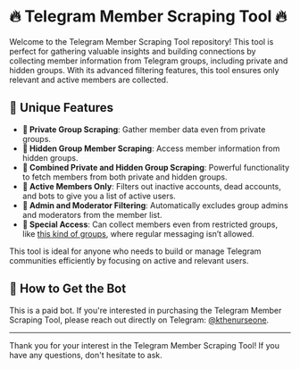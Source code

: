 # 🔥 Telegram Member Scraping Tool 🔥

Welcome to the Telegram Member Scraping Tool repository! This tool is perfect for gathering valuable insights and building connections by collecting member information from Telegram groups, including private and hidden groups. With its advanced filtering features, this tool ensures only relevant and active members are collected.

## 🌟 Unique Features

- **💎 Private Group Scraping**: Gather member data even from private groups.
- **💎 Hidden Group Member Scraping**: Access member information from hidden groups.
- **💎 Combined Private and Hidden Group Scraping**: Powerful functionality to fetch members from both private and hidden groups.
- **💎 Active Members Only**: Filters out inactive accounts, dead accounts, and bots to give you a list of active users.
- **💎 Admin and Moderator Filtering**: Automatically excludes group admins and moderators from the member list.
- **💎 Special Access**: Can collect members even from restricted groups, like [this kind of groups](https://t.me/WadzPay_Official), where regular messaging isn’t allowed. 

This tool is ideal for anyone who needs to build or manage Telegram communities efficiently by focusing on active and relevant users.

## 💼 How to Get the Bot

This is a paid bot. If you're interested in purchasing the Telegram Member Scraping Tool, please reach out directly on Telegram: [@kthenurseone](https://t.me/kthenurseone).

---

Thank you for your interest in the Telegram Member Scraping Tool! If you have any questions, don't hesitate to ask.
